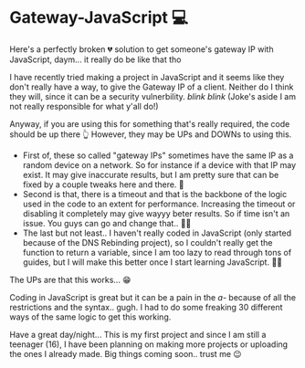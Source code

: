 # Gateway-JavaScript 💻 
Here's a perfectly broken 💔 solution to get someone's gateway IP with JavaScript, daym... it really do be like that tho 

I have recently tried making a project in JavaScript and it seems like they don't really have a way, to give the Gateway IP of a client. Neither do I think they will, since it can be a security vulnerbility. *blink* *blink* (Joke's aside I am not really responsible for what y'all do!) 

Anyway, if you are using this for something that's really required, the code should be up there 👆
However, they may be UPs and DOWNs to using this.
- First of, these so called "gateway IPs" sometimes have the same IP as a random device on a network. So for instance if a device with that IP may exist. It may give inaccurate results, but I am pretty sure that can be fixed by a couple tweaks here and there. 🔨
- Second is that, there is a timeout and that is the backbone of the logic used in the code to an extent for performance. Increasing the timeout or disabling it completely may give wayyy beter results. So if time isn't an issue. You guys can go and change that.. 🏃‍♂️
- The last but not least.. I haven't really coded in JavaScript (only started because of the DNS Rebinding project), so I couldn't really get the function to return a variable, since I am too lazy to read through tons of guides, but I will make this better once I start learning JavaScript. 🐱‍💻

The UPs are that this works... 😁

Coding in JavaScript is great but it can be a pain in the *a-* because of all the restrictions and the syntax.. gugh. I had to do some freaking 30 different ways of the same logic to get this working.

Have a great day/night... This is my first project and since I am still a teenager (16), I have been planning on making more projects or uploading the ones I already made.
Big things coming soon.. trust me 😉
